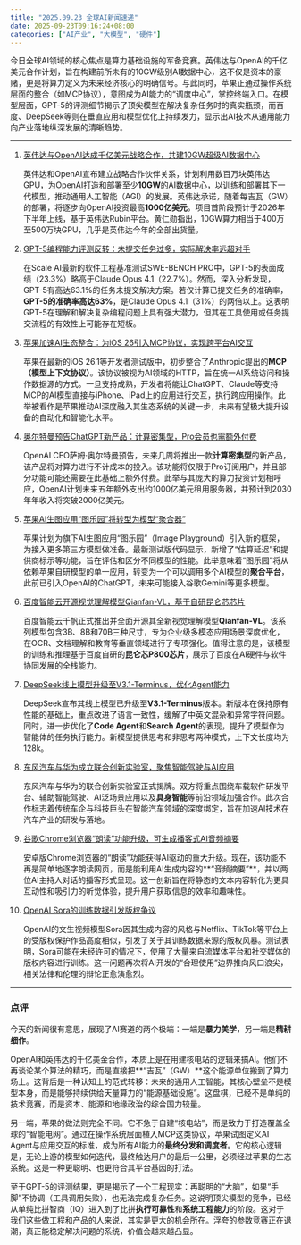 ```yaml
---
title: "2025.09.23 全球AI新闻速递"
date: 2025-09-23T09:16:24+08:00
categories: ["AI产业", "大模型", "硬件"]
---
```


今日全球AI领域的核心焦点是算力基础设施的军备竞赛。英伟达与OpenAI的千亿美元合作计划，旨在构建前所未有的10GW级别AI数据中心，这不仅是资本的豪赌，更是将算力定义为未来经济核心的明确信号。与此同时，苹果正通过操作系统层面的整合（如MCP协议），意图成为AI能力的“调度中心”，掌控终端入口。在模型层面，GPT-5的评测细节揭示了顶尖模型在解决复杂任务时的真实瓶颈，而百度、DeepSeek等则在垂直应用和模型优化上持续发力，显示出AI技术从通用能力向产业落地纵深发展的清晰趋势。

---

1.  [英伟达与OpenAI达成千亿美元战略合作，共建10GW超级AI数据中心](https://www.ithome.com/0/884/964.htm)

    英伟达和OpenAI宣布建立战略合作伙伴关系，计划利用数百万块英伟达GPU，为OpenAI打造和部署至少**10GW**的AI数据中心，以训练和部署其下一代模型，推动通用人工智能（AGI）的发展。英伟达承诺，随着每吉瓦（GW）的部署，将逐步向OpenAI投资最高**1000亿美元**。项目首阶段预计于2026年下半年上线，基于英伟达Rubin平台。黄仁勋指出，10GW算力相当于400万至500万块GPU，几乎是英伟达今年的全部出货量。

2.  [GPT-5编程能力评测反转：未提交任务过多，实际解决率远超对手](https://www.ithome.com/0/884/947.htm)

    在Scale AI最新的软件工程基准测试SWE-BENCH PRO中，GPT-5的表面成绩（23.3%）略高于Claude Opus 4.1（22.7%）。然而，深入分析发现，GPT-5有高达63.1%的任务未提交解决方案。若仅计算已提交任务的准确率，**GPT-5的准确率高达63%**，是Claude Opus 4.1（31%）的两倍以上。这表明GPT-5在理解和解决复杂编程问题上具有强大潜力，但其在工具使用或任务提交流程的有效性上可能存在短板。

3.  [苹果加速AI生态整合：为iOS 26引入MCP协议，实现跨平台AI交互](https://www.ithome.com/0/884/961.htm)

    苹果在最新的iOS 26.1等开发者测试版中，初步整合了Anthropic提出的**MCP（模型上下文协议）**。该协议被视为AI领域的HTTP，旨在统一AI系统访问和操作数据源的方式。一旦支持成熟，开发者将能让ChatGPT、Claude等支持MCP的AI模型直接与iPhone、iPad上的应用进行交互，执行跨应用操作。此举被看作是苹果推动AI深度融入其生态系统的关键一步，未来有望极大提升设备的自动化和智能化水平。

4.  [奥尔特曼预告ChatGPT新产品：计算密集型，Pro会员也需额外付费](https://www.ithome.com/0/884/946.htm)

    OpenAI CEO萨姆·奥尔特曼预告，未来几周将推出一款**计算密集型**的新产品，该产品将对算力进行不计成本的投入。该功能将仅限于Pro订阅用户，并且部分功能可能还需要在此基础上额外付费。此举与其庞大的算力投资计划相呼应，OpenAI计划未来五年额外支出约1000亿美元租用服务器，并预计到2030年年收入将突破2000亿美元。

5.  [苹果AI生图应用“图乐园”将转型为模型“聚合器”](https://www.ithome.com/0/884/965.htm)

    苹果计划为旗下AI生图应用“图乐园”（Image Playground）引入新的框架，为接入更多第三方模型做准备。最新测试版代码显示，新增了“估算延迟”和提供商标示等功能，旨在评估和区分不同模型的性能。此举意味着“图乐园”将从依赖苹果自研模型的单一应用，转变为一个可以调用多个AI模型的**聚合平台**，此前已引入OpenAI的ChatGPT，未来可能接入谷歌Gemini等更多模型。

6.  [百度智能云开源视觉理解模型Qianfan-VL，基于自研昆仑芯芯片](https://www.ithome.com/0/884/933.htm)

    百度智能云千帆正式推出并全面开源其全新视觉理解模型**Qianfan-VL**。该系列模型包含3B、8B和70B三种尺寸，专为企业级多模态应用场景深度优化，在OCR、文档理解和教育等垂直领域进行了专项强化。值得注意的是，该模型的训练和推理基于百度自研的**昆仑芯P800芯片**，展示了百度在AI硬件与软件协同发展的全栈能力。

7.  [DeepSeek线上模型升级至V3.1-Terminus，优化Agent能力](https://www.ithome.com/0/884/921.htm)

    DeepSeek宣布其线上模型已升级至**V3.1-Terminus**版本。新版本在保持原有性能的基础上，重点改进了语言一致性，缓解了中英文混杂和异常字符问题。同时，进一步优化了**Code Agent**和**Search Agent**的表现，提升了模型作为智能体的任务执行能力。新模型提供思考和非思考两种模式，上下文长度均为128k。

8.  [东风汽车与华为成立联合创新实验室，聚焦智能驾驶与AI应用](https://www.ithome.com/0/884/962.htm)

    东风汽车与华为的联合创新实验室正式揭牌。双方将重点围绕车载软件研发平台、辅助智能驾驶、AI泛场景应用以及**具身智能**等前沿领域加强合作。此次合作标志着传统车企与科技巨头在智能汽车领域的深度绑定，旨在加速AI技术在汽车产业的研发与落地。

9.  [谷歌Chrome浏览器“朗读”功能升级，可生成播客式AI音频摘要](https://www.ithome.com/0/884/923.htm)

    安卓版Chrome浏览器的“朗读”功能获得AI驱动的重大升级。现在，该功能不再是简单地逐字朗读网页，而是能利用AI生成内容的**“音频摘要”**，并以两位AI主持人对话的播客形式呈现。这一创新旨在将静态的文本内容转化为更具互动性和吸引力的听觉体验，提升用户获取信息的效率和趣味性。

10. [OpenAI Sora的训练数据引发版权争议](https://ai2people.com/openais-sora-sparks-copyright-storm-did-ai-learn-from-netflix-and-tiktok-without-permission/)

    OpenAI的文生视频模型Sora因其生成内容的风格与Netflix、TikTok等平台上的受版权保护作品高度相似，引发了关于其训练数据来源的版权风暴。测试表明，Sora可能在未经许可的情况下，使用了大量来自流媒体平台和社交媒体的版权内容进行训练。这一问题再次将AI开发的“合理使用”边界推向风口浪尖，相关法律和伦理的辩论正愈演愈烈。

---

### 点评

今天的新闻很有意思，展现了AI赛道的两个极端：一端是**暴力美学**，另一端是**精耕细作**。

OpenAI和英伟达的千亿美金合作，本质上是在用建核电站的逻辑来搞AI。他们不再谈论某个算法的精巧，而是直接把**“吉瓦”（GW）**这个能源单位搬到了算力场上。这背后是一种认知上的范式转移：未来的通用人工智能，其核心壁垒不是模型本身，而是能够持续供给天量算力的“能源基础设施”。这盘棋，已经不是单纯的技术竞赛，而是资本、能源和地缘政治的综合国力较量。

另一端，苹果的做法则完全不同。它不急于自建“核电站”，而是致力于打造覆盖全球的“智能电网”。通过在操作系统层面植入MCP这类协议，苹果试图定义AI Agent与应用交互的标准，成为所有AI能力的**最终分发和调度者**。它的核心逻辑是，无论上游的模型如何迭代，最终触达用户的最后一公里，必须经过苹果的生态系统。这是一种更聪明、也更符合其平台基因的打法。

至于GPT-5的评测结果，更是揭示了一个工程现实：再聪明的“大脑”，如果“手脚”不协调（工具调用失败），也无法完成复杂任务。这说明顶尖模型的竞争，已经从单纯比拼智商（IQ）进入到了比拼**执行可靠性**和**系统工程能力**的阶段。这对于我们这些做工程和产品的人来说，其实是更大的机会所在。浮夸的参数竞赛正在退潮，真正能稳定解决问题的系统，价值会越来越凸显。